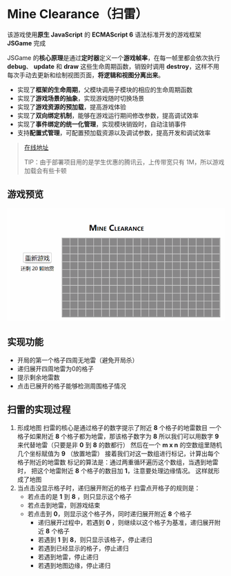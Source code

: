 # Mine Clearance（扫雷）

该游戏使用**原生 JavaScript** 的 **ECMAScript 6** 语法标准开发的游戏框架 **JSGame** 完成

JSGame 的**核心原理**是通过**定时器**定义一个**游戏帧率**，在每一帧里都会依次执行 **debug**、 **update** 和 **draw** 这些生命周期函数，销毁时调用 **destroy**，这样不用每次手动去更新和绘制视图页面，**将逻辑和视图分离出来**。

- 实现了**框架的生命周期**，父模块调用子模块的相应的生命周期函数
- 实现了**游戏场景的抽象**，实现游戏随时切换场景
- 实现了**游戏资源的预加载**，提高游戏体验
- 实现了**双向绑定机制**，能够在游戏运行期间修改参数，提高调试效率
- 实现了**事件绑定的统一化管理**，实现模块销毁时，自动注销事件
- 支持**配置式管理**，可配置预加载资源以及调试参数，提高开发和调试效率

> [在线地址](http://106.53.84.52/game/mine-clearance/)
>
> TIP：由于部署项目用的是学生优惠的腾讯云，上传带宽只有 1M，所以游戏加载会有些卡顿

## 游戏预览

![](demo.gif)

## 实现功能

- 开局的第一个格子四周无地雷（避免开局杀）
- 递归展开四周地雷为0的格子
- 提示剩余地雷数
- 点击已展开的格子能够检测周围格子情况

## 扫雷的实现过程
1. 形成地图
   扫雷的核心是通过格子的数字提示了附近 **8** 个格子的地雷数目
   一个格子如果附近 **8** 个格子都为地雷，那该格子数字为 **8**
   所以我们可以用数字 **9** 来代替地雷（只要是非 **0** 到 **8** 的数都行）
   然后在一个 **m x n** 的空数组里随机几个坐标赋值为 **9** （放置地雷）
   接着我们对这一数组进行标记，计算出每个格子附近的地雷数
   标记的算法是：通过两重循环遍历这个数组，当遇到地雷时，
   把这个地雷附近 **8** 个格子的数目加 **1**，注意要处理边缘情况。
   这样就形成了地图
2. 当点击没显示格子时，递归展开附近的格子
   扫雷点开格子的规则是：
   - 若点击的是 **1** 到 **8** ，则只显示这个格子
   - 若点击到地雷，则游戏结束
   - 若点击到 **0**，则显示这个格子外，同时递归展开附近 **8** 个格子
     - 递归展开过程中，若遇到 **0** ，则继续以这个格子为基准，递归展开附近 **8** 个格子
     - 若遇到 **1** 到 **8**，则只显示该格子，停止递归
     - 若遇到已经显示的格子，停止递归
     - 若遇到地雷，停止递归
     - 若遇到地图边缘，停止递归
